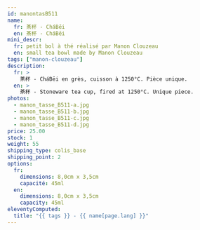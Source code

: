 ```yaml
---
id: manontasB511
name:
  fr: 茶杯 - CháBēi
  en: 茶杯 - CháBēi
mini_descr:
  fr: petit bol à thé réalisé par Manon Clouzeau
  en: small tea bowl made by Manon Clouzeau
tags: ["manon-clouzeau"]
description:
  fr: >
    茶杯 - CháBēi en grès, cuisson à 1250°C. Pièce unique.
  en: >
    茶杯 - Stoneware tea cup, fired at 1250°C. Unique piece.
photos:
  - manon_tasse_B511-a.jpg
  - manon_tasse_B511-b.jpg
  - manon_tasse_B511-c.jpg
  - manon_tasse_B511-d.jpg
price: 25.00
stock: 1
weight: 55
shipping_type: colis_base
shipping_point: 2
options:
  fr:
    dimensions: 8,0cm x 3,5cm
    capacité: 45ml
  en:
    dimensions: 8,0cm x 3,5cm
    capacity: 45ml
eleventyComputed:
  title: "{{ tags }} - {{ name[page.lang] }}"
---
```

